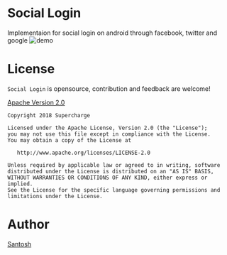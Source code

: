 # Social Login
Implementaion for social login on android through facebook, twitter and google
![demo](https://i.imgsafe.org/bf/bffa688c7c.png)

# License

`Social Login` is opensource, contribution and feedback are welcome!

[Apache Version 2.0](http://www.apache.org/licenses/LICENSE-2.0.html)


```
Copyright 2018 Supercharge

Licensed under the Apache License, Version 2.0 (the "License");
you may not use this file except in compliance with the License.
You may obtain a copy of the License at

   http://www.apache.org/licenses/LICENSE-2.0

Unless required by applicable law or agreed to in writing, software
distributed under the License is distributed on an "AS IS" BASIS,
WITHOUT WARRANTIES OR CONDITIONS OF ANY KIND, either express or implied.
See the License for the specific language governing permissions and
limitations under the License.
```
# Author

[Santosh](https://github.com/santoshhiremani)   
